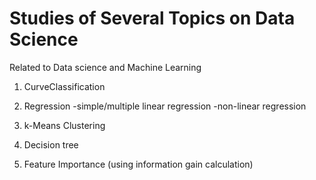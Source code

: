# Studies of Several Topics on Data Science
Related to Data science and Machine Learning

1. CurveClassification

2. Regression 
   -simple/multiple linear regression 
   -non-linear regression 

2. k-Means Clustering

3. Decision tree 

4. Feature Importance (using information gain calculation)
